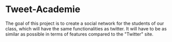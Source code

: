 # Tweet-Academie
The goal of this project is to create a social network for the students of our class, which will have the same functionalities as twitter. It will have to be as similar as possible in terms of features compared to the "Twitter" site.

